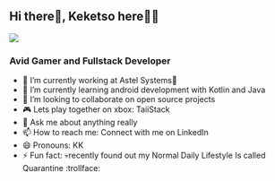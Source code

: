 ## Hi there👋, Keketso here👨‍💻
[![](https://img.icons8.com/material-two-tone/32/000000/linkedin.png)](https://linkedin.com/in/Keketso-Ramosedi)
### Avid Gamer and Fullstack Developer

- 🔭 I’m currently working at Astel Systems💚
- 🌱 I’m currently learning android development with Kotlin and Java
- 🙌 I’m looking to collaborate on open source projects
- 🎮 Lets play together on xbox: TaiiStack
- 💬 Ask me about anything really
- 📫 How to reach me: Connect with me on LinkedIn
- 😄 Pronouns: KK
- ⚡ Fun fact: 💀recently found out my Normal Daily Lifestyle Is called Quarantine :trollface: 
<!--
- 🤔 I’m looking for help with ...-->
